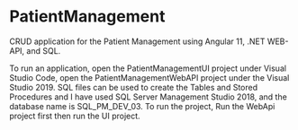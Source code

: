 # PatientManagement
CRUD application for the Patient Management using Angular 11, .NET WEB-API, and SQL.

To run an application, open the PatientManagementUI project under Visual Studio Code, open the PatientManagementWebAPI project under the Visual Studio 2019. SQL files can be used to create the Tables and Stored Procedures and I have used SQL Server Management Studio 2018, and the database name is SQL_PM_DEV_03.
To run the project, Run the WebApi project first then run the UI project.

